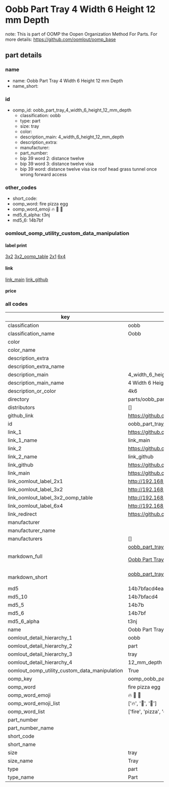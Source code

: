 # Oobb Part Tray 4 Width 6 Height 12 mm Depth  

note: This is part of OOMP the Oopen Organization Method For Parts. For more details: https://github.com/oomlout/oomp_base

##  part details
  







### name
* name: Oobb Part Tray 4 Width 6 Height 12 mm Depth
* name_short: 
### id
* oomp_id: oobb_part_tray_4_width_6_height_12_mm_depth
  * classification: oobb
  * type: part
  * size: tray
  * color: 
  * description_main: 4_width_6_height_12_mm_depth
  * description_extra: 
  * manufacturer: 
  * part_number: 
  * bip 39 word 2: distance twelve
  * bip 39 word 3: distance twelve visa
  * bip 39 word: distance twelve visa ice roof head grass tunnel once wrong forward access

### other_codes
* short_code: 
* oomp_word: fire pizza egg
* oomp_word_emoji :fire: :pizza: :egg:
* md5_6_alpha: t3nj
* md5_6: 14b7bf






### oomlout_oomp_utility_custom_data_manipulation
#### label print
[3x2](http://192.168.1.245:1112/?label=oomp%20t3nj)
[3x2_oomp_table](http://192.168.1.108:1112/?label=oomp%20t3nj)
[2x1](http://192.168.1.242:1112/?label=oomp%20t3nj)
[6x4](http://192.168.1.55:1112/?label=oomp%20t3nj)    

#### link

[link_main](https://github.com/oomlout/oomlout_oomp_version_1_messy/tree/main/parts/oobb_part_tray_4_width_6_height_12_mm_depth) [link_github](https://github.com/oomlout/oomlout_oomp_version_1_messy/tree/main/parts/oobb_part_tray_4_width_6_height_12_mm_depth)                             

#### price







### all codes 
| key | value |  
| --- | --- |  
| classification | oobb |  
| classification_name | Oobb |  
| color |  |  
| color_name |  |  
| description_extra |  |  
| description_extra_name |  |  
| description_main | 4_width_6_height_12_mm_depth |  
| description_main_name | 4 Width 6 Height 12 mm Depth |  
| description_or_color | 4k6 |  
| directory | parts/oobb_part_tray_4_width_6_height_12_mm_depth |  
| distributors | [] |  
| github_link | https://github.com/oomlout/oomlout_oomp_part_src/tree/main/parts/oobb_part_tray_4_width_6_height_12_mm_depth |  
| id | oobb_part_tray_4_width_6_height_12_mm_depth |  
| link_1 | https://github.com/oomlout/oomlout_oomp_version_1_messy/tree/main/parts/oobb_part_tray_4_width_6_height_12_mm_depth |  
| link_1_name | link_main |  
| link_2 | https://github.com/oomlout/oomlout_oomp_version_1_messy/tree/main/parts/oobb_part_tray_4_width_6_height_12_mm_depth |  
| link_2_name | link_github |  
| link_github | https://github.com/oomlout/oomlout_oomp_version_1_messy/tree/main/parts/oobb_part_tray_4_width_6_height_12_mm_depth |  
| link_main | https://github.com/oomlout/oomlout_oomp_version_1_messy/tree/main/parts/oobb_part_tray_4_width_6_height_12_mm_depth |  
| link_oomlout_label_2x1 | http://192.168.1.242:1112/?label=oomp%20t3nj |  
| link_oomlout_label_3x2 | http://192.168.1.245:1112/?label=oomp%20t3nj |  
| link_oomlout_label_3x2_oomp_table | http://192.168.1.108:1112/?label=oomp%20t3nj |  
| link_oomlout_label_6x4 | http://192.168.1.55:1112/?label=oomp%20t3nj |  
| link_redirect | https://github.com/oomlout/oomlout_oomp_version_1_messy/tree/main/parts/oobb_part_tray_4_width_6_height_12_mm_depth |  
| manufacturer |  |  
| manufacturer_name |  |  
| manufacturers | [] |  
| markdown_full | [oobb_part_tray_4_width_6_height_12_mm_depth](none)<br>[](none)<br>[Oobb Part Tray 4 Width 6 Height 12 Mm Depth](none)<br><br> |  
| markdown_short | [oobb_part_tray_4_width_6_height_12_mm_depth](none)<br><br> |  
| md5 | 14b7bfacd4ea8cbda85dd703e97ac1fd |  
| md5_10 | 14b7bfacd4 |  
| md5_5 | 14b7b |  
| md5_6 | 14b7bf |  
| md5_6_alpha | t3nj |  
| name | Oobb Part Tray 4 Width 6 Height 12 mm Depth |  
| oomlout_detail_hierarchy_1 | oobb |  
| oomlout_detail_hierarchy_2 | part |  
| oomlout_detail_hierarchy_3 | tray |  
| oomlout_detail_hierarchy_4 | 12_mm_depth |  
| oomlout_oomp_utility_custom_data_manipulation | True |  
| oomp_key | oomp_oobb_part_tray_4_width_6_height_12_mm_depth |  
| oomp_word | fire pizza egg |  
| oomp_word_emoji | :fire: :pizza: :egg: |  
| oomp_word_emoji_list | [':fire:', ':pizza:', ':egg:'] |  
| oomp_word_list | ['fire', 'pizza', 'egg'] |  
| part_number |  |  
| part_number_name |  |  
| short_code |  |  
| short_name |  |  
| size | tray |  
| size_name | Tray |  
| type | part |  
| type_name | Part |  
